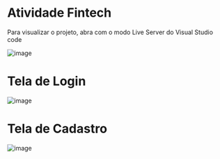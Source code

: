 # Atividade Fintech

Para visualizar o projeto, abra com o modo Live Server do Visual Studio code

![image](https://github.com/de-carvalho/fintech/assets/54815235/b0b48d51-9bec-499d-b4d8-bfae303e848d)


# Tela de Login
![image](https://github.com/de-carvalho/fintech/assets/54815235/1f57fd39-a643-433e-90e0-b5cb050b9443)

# Tela de Cadastro
![image](https://github.com/de-carvalho/fintech/assets/54815235/2c861f4f-3524-4bf2-814c-a967e488d9ee)


